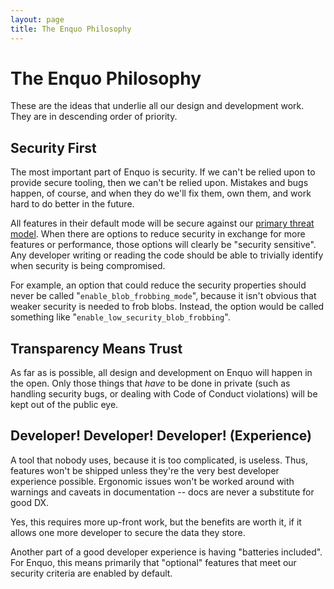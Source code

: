 ```yaml
---
layout: page
title: The Enquo Philosophy
---
```

# The Enquo Philosophy

These are the ideas that underlie all our design and development work.
They are in descending order of priority.


## Security First

The most important part of Enquo is security.
If we can't be relied upon to provide secure tooling, then we can't be relied upon.
Mistakes and bugs happen, of course, and when they do we'll fix them, own them, and work hard to do better in the future.

All features in their default mode will be secure against our [primary threat model](../threat-models#snapshot-security).
When there are options to reduce security in exchange for more features or performance, those options will clearly be "security sensitive".
Any developer writing or reading the code should be able to trivially identify when security is being compromised.

For example, an option that could reduce the security properties should never be called "`enable_blob_frobbing_mode`", because it isn't obvious that weaker security is needed to frob blobs.
Instead, the option would be called something like "`enable_low_security_blob_frobbing`".


## Transparency Means Trust

As far as is possible, all design and development on Enquo will happen in the open.
Only those things that *have* to be done in private (such as handling security bugs, or dealing with Code of Conduct violations) will be kept out of the public eye.


## Developer!  Developer!  Developer!  (Experience)

A tool that nobody uses, because it is too complicated, is useless.
Thus, features won't be shipped unless they're the very best developer experience possible.
Ergonomic issues won't be worked around with warnings and caveats in documentation -- docs are never a substitute for good DX.

Yes, this requires more up-front work, but the benefits are worth it, if it allows one more developer to secure the data they store.

Another part of a good developer experience is having "batteries included".
For Enquo, this means primarily that "optional" features that meet our security criteria are enabled by default.
